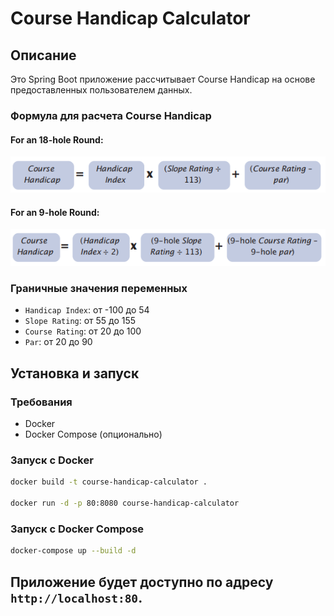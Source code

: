 # Course Handicap Calculator

## Описание

Это Spring Boot приложение рассчитывает Course Handicap на основе предоставленных пользователем данных.

### Формула для расчета Course Handicap

#### For an 18-hole Round:
![18-hole-score](./assets/18-hole.png)

#### For an 9-hole Round:
![9-hole-score](./assets/9-hole.png)

### Граничные значения переменных

- `Handicap Index`: от -100 до 54
- `Slope Rating`: от 55 до 155
- `Course Rating`: от 20 до 100
- `Par`: от 20 до 90

## Установка и запуск

### Требования

- Docker
- Docker Compose (опционально)

### Запуск с Docker

```bash
docker build -t course-handicap-calculator .

docker run -d -p 80:8080 course-handicap-calculator
```

### Запуск с Docker Compose

```bash
docker-compose up --build -d
```

## Приложение будет доступно по адресу `http://localhost:80`.

